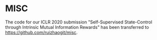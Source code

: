 # MISC

The code for our ICLR 2020 submission "Self-Supervised State-Control through Intrinsic Mutual Information Rewards" has been transferred to https://github.com/ruizhaogit/misc.
